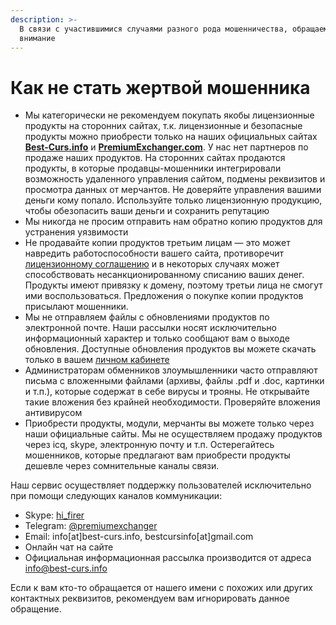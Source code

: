 ```yaml
---
description: >-
  В связи с участившимися случаями разного рода мошенничества, обращаем ваше
  внимание
---
```


# Как не стать жертвой мошенника

* Мы категорически не рекомендуем покупать якобы лицензионные продукты на сторонних сайтах, т.к. лицензионные и безопасные продукты можно приобрести только на наших официальных сайтах [**Best-Curs.info**](https://best-curs.info/) и [**PremiumExchanger.com**](https://premiumexchanger.com/). У нас нет партнеров по продаже наших продуктов. На сторонних сайтах продаются продукты, в которые продавцы-мошенники интегрировали возможность удаленного управления сайтом, подмены реквизитов и просмотра данных от мерчантов. Не доверяйте управления вашими деньги кому попало. Используйте только лицензионную продукцию, чтобы обезопасить ваши деньги и сохранить репутацию
* Мы никогда не просим отправить нам обратно копию продуктов для устранения уязвимости
* Не продавайте копии продуктов третьим лицам — это может навредить работоспособности вашего сайта, противоречит [лицензионному соглашению](https://premiumexchanger.com/terms-personal-data/) и в некоторых случаях может способствовать несанкционированному списанию ваших денег. Продукты имеют привязку к домену, поэтому третьи лица не смогут ими воспользоваться. Предложения о покупке копии продуктов присылают мошенники.
* Мы не отправляем файлы с обновлениями продуктов по электронной почте. Наши рассылки носят исключительно информационный характер и только сообщают вам о выходе обновления. Доступные обновления продуктов вы можете скачать только в вашем [личном кабинете](https://premiumexchanger.com/uscripts/)
* Администраторам обменников злоумышленники часто отправляют письма с вложенными файлами (архивы, файлы .pdf и .doc, картинки и т.п.), которые содержат в себе вирусы и трояны. Не открывайте такие вложения без крайней необходимости. Проверяйте вложения антивирусом
* Приобрести продукты, модули, мерчанты вы можете только через наши официальные сайты. Мы не осуществляем продажу продуктов через icq, skype, электронную почту и т.п. Остерегайтесь мошенников, которые предлагают вам приобрести продукты дешевле через сомнительные каналы связи.

Наш сервис осуществляет поддержку пользователей исключительно при помощи следующих каналов коммуникации:

* Skype: [hi\_firer](skype:hi_firer?add)
* Telegram: [@premiumexchanger](https://t.me/premiumexchanger)
* Email: info\[at]best-curs.info, bestcursinfo\[at]gmail.com
* Онлайн чат на сайте
* Официальная информационная рассылка производится от адреса info@best-curs.info

Если к вам кто-то обращается от нашего имени с похожих или других контактных реквизитов, рекомендуем вам игнорировать данное обращение.
